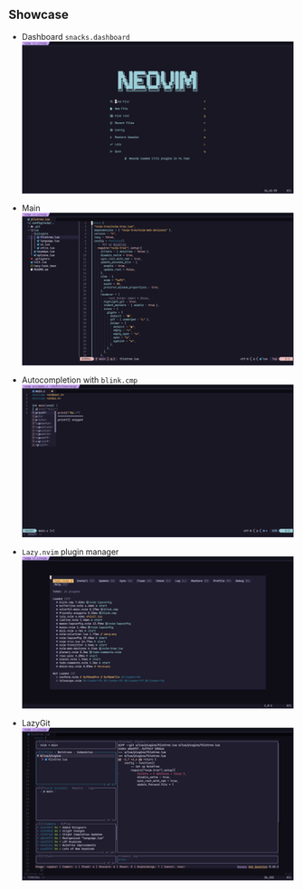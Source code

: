 ## Showcase
- Dashboard `snacks.dashboard`
![Dashboard](../assets/images/dashboard.png "Snacks.Dashboard")

- Main
![Main](../assets/images/main.png "Main")

- Autocompletion with `blink.cmp`
![Autocompletion](../assets/images/autocompletion.png "Autocompletion")

- `Lazy.nvim` plugin manager
![Lazy.nvim](../assets/images/lazy_plugin_manager.png "Lazy Plugin Manager")

- LazyGit
![LazyGit](../assets/images/lazygit.png)
